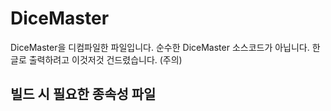 # DiceMaster
DiceMaster을 디컴파일한 파일입니다.
순수한 DiceMaster 소스코드가 아닙니다. 한글로 출력하려고 이것저것 건드렸습니다. (주의)


## 빌드 시 필요한 종속성 파일
